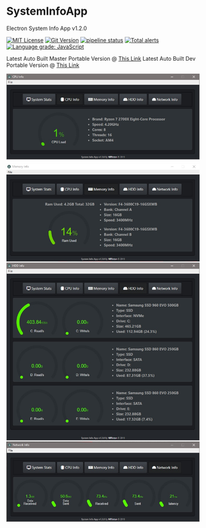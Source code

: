 # SystemInfoApp
Electron System Info App v1.2.0

[![MIT License](https://img.shields.io/github/license/nrpatten/SysInfoApp.svg?color=success)](https://github.com/nrpatten/SysInfoApp/blob/master/LICENSE)
[![Git Version](https://img.shields.io/github/package-json/v/nrpatten/SysinfoApp.svg?color=success)](https://github.com/nrpatten/SysInfoApp)
[![pipeline status](https://img.shields.io/gitlab/pipeline/nrpatten/SysInfoApp.svg)](https://gitlab.com/nrpatten/SysInfoApp/commits/master)
[![Total alerts](https://img.shields.io/lgtm/alerts/g/nrpatten/SysInfoApp.svg?logo=lgtm&logoWidth=18)](https://lgtm.com/projects/g/nrpatten/SysInfoApp/alerts/)
[![Language grade: JavaScript](https://img.shields.io/lgtm/grade/javascript/g/nrpatten/SysInfoApp.svg?logo=lgtm&logoWidth=18)](https://lgtm.com/projects/g/nrpatten/SysInfoApp/context:javascript)

Latest Auto Built Master Portable Version @ [This Link](https://gitlab.com/nrpatten/SysInfoApp/-/jobs/artifacts/master/download?job=builds)
Latest Auto Built Dev Portable Version @ [This Link](https://gitlab.com/nrpatten/SysInfoApp/-/jobs/artifacts/dev/download?job=builds)

![CPU](pics/CPU.jpg)
![RAM](pics/RAM.jpg)
![HDD](pics/HDD.jpg)
![NET](pics/NET.jpg)
